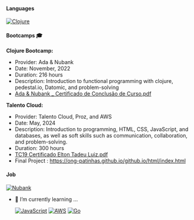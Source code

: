 
#### Languages

[![Clojure](https://img.shields.io/badge/CLOJURE-5881D8.svg?style=for-the-badge&logo=Clojure&logoColor=white)](https://clojure.org/)



#### Bootcamps 🎓

**Clojure Bootcamp:**
- Provider: Ada & Nubank
- Date: November, 2022
- Duration: 216 hours
- Description: Introduction to functional programming with clojure, pedestal.io, Datomic, and problem-solving
- [Ada & Nubank _ Certificado de Conclusão de Curso.pdf](https://github.com/user-attachments/files/16041723/Ada.Nubank._.Certificado.de.Conclusao.de.Curso.pdf)


**Talento Cloud:**
- Provider: Talento Cloud, Proz, and AWS
- Date: May, 2024
- Description: Introduction to programming, HTML, CSS, JavaScript, and databases, as well as soft skills such as communication, collaboration, and problem-solving.
- Duration: 300 hours
- [TC19 Certificado Elton Tadeu Luiz.pdf](https://github.com/user-attachments/files/16041720/TC19.Certificado.Elton.Tadeu.Luiz.pdf)
- Final Project : https://ong-patinhas.github.io/github.io/html/index.html



#### Job
[![Nubank](https://img.shields.io/badge/NUBANK-8A05BE.svg?&style=for-the-badge&logo=nubank&logoColor=white)](https://nubank.com.br/)


- 🌱 I’m currently learning ...

  [![JavaScript](https://shields.io/badge/JavaScript-F7DF1E?logo=JavaScript&logoColor=000&style=flat-square)](https://shields.io/badge/JavaScript-F7DF1E?logo=JavaScript&logoColor=000&style=flat-square)
  [![AWS](https://img.shields.io/badge/AWS-232F32?style=for-the-badge&logo=AmazonAWS&logoColor=white)](https://img.shields.io/badge/AWS-232F32?style=for-the-badge&logo=AmazonAWS&logoColor=white)
  [![Go](https://img.shields.io/badge/Go-%2300ADD8.svg?style=for-the-badge&logo=go&logoColor=white)](https://go.dev/)


<!--
**elton-peixoto-lu/elton-peixoto-lu** is a ✨ _special_ ✨ repository because its `README.md` (this file) appears on your GitHub profile.
- ### Hi there 👋
![ClojureScript](https://img.shields.io/badge/CLOJURE-5881D8.svg?style=for-the-badge&logo=ClojureScript&logoColor=white)
Here are some ideas to get you started:

- 🔭 I’m currently working on ...
- 🌱 I’m currently learning ...
- 👯 I’m looking to collaborate on ...
- 🤔 I’m looking for help with ...
- 💬 Ask me about ...
- 📫 How to reach me: ...
- 😄 Pronouns: ...
- ⚡ Fun fact: ...
-->

